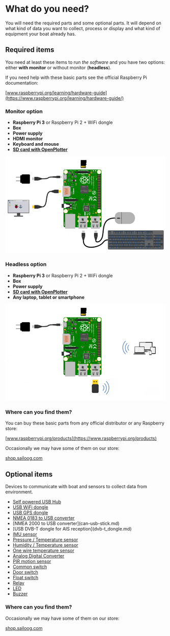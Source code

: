 # What do you need?

You will need the required parts and some optional parts. It will depend on what kind of data you want to collect, process or display and what kind of equipment your boat already has.

## Required items

You need at least these items to run _the software_ and you have two options: either **with monitor** or without monitor \(**headless**\).

If you need help with these basic parts see the official Raspberry Pi documentation:

[www.raspberrypi.org/learning/hardware-guide](https://www.raspberrypi.org/learning/hardware-guide/)

### Monitor option

* **Raspberry Pi 3** or Raspberry Pi 2 + WiFi dongle
* **Box**
* **Power supply**
* **HDMI monitor**
* **Keyboard and mouse**
* [**SD card with OpenPlotter**](software.md)

![](start.png)

### Headless option

* **Raspberry Pi 3** or Raspberry Pi 2 + WiFi dongle
* **Box**
* **Power supply**
* [**SD card with OpenPlotter**](software.md)
* **Any laptop, tablet or smartphone**

![](start2.png)

### Where can you find them?

You can buy these basic parts from any official distributor or any Raspberry store:

[www.raspberrypi.org/products](https://www.raspberrypi.org/products)

Occasionally we may have some of them on our store:

[shop.sailoog.com](http://shop.sailoog.com)

## Optional items

Devices to communicate with boat and sensors to collect data from environment.

* [Self powered USB Hub](hub.md)
* [USB WiFi dongle](wifi_dongle.md)
* [USB GPS dongle](gps_dongle.md)
* [NMEA 0183 to USB converter](nmea_converter.md)
* [NMEA 2000 to USB converter](can-usb-stick.md\)
* [USB DVB-T dongle for AIS reception](dvb-t_dongle.md\)
* [IMU sensor](imu_sensor.md)
* [Pressure / Temperature sensor](pressure_sensor.md)
* [Humidity / Temperature sensor](humidity_sensor.md)
* [One wire temperature sensor](1w_temp_sensor.md)
* [Analog Digital Converter](analog-digital-converter.md)
* [PIR motion sensor](motion.md)
* [Common switch](common_sw.md)
* [Door switch](door_sw.md)
* [Float switch](float_sw.md)
* [Relay](relay.md)
* [LED](led.md)
* [Buzzer](buzzer.md)

### Where can you find them?

Occasionally we may have some of them on our store:

[shop.sailoog.com](http://shop.sailoog.com)



